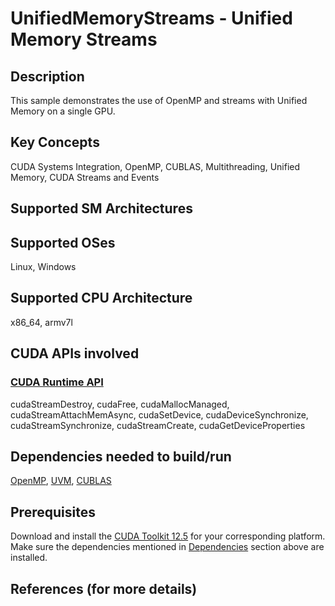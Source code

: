 # UnifiedMemoryStreams - Unified Memory Streams

## Description

This sample demonstrates the use of OpenMP and streams with Unified Memory on a single GPU.

## Key Concepts

CUDA Systems Integration, OpenMP, CUBLAS, Multithreading, Unified Memory, CUDA Streams and Events

## Supported SM Architectures

## Supported OSes

Linux, Windows

## Supported CPU Architecture

x86_64, armv7l

## CUDA APIs involved

### [CUDA Runtime API](http://docs.nvidia.com/cuda/cuda-runtime-api/index.html)
cudaStreamDestroy, cudaFree, cudaMallocManaged, cudaStreamAttachMemAsync, cudaSetDevice, cudaDeviceSynchronize, cudaStreamSynchronize, cudaStreamCreate, cudaGetDeviceProperties

## Dependencies needed to build/run
[OpenMP](../../../README.md#openmp), [UVM](../../../README.md#uvm), [CUBLAS](../../../README.md#cublas)

## Prerequisites

Download and install the [CUDA Toolkit 12.5](https://developer.nvidia.com/cuda-downloads) for your corresponding platform.
Make sure the dependencies mentioned in [Dependencies]() section above are installed.

## References (for more details)
